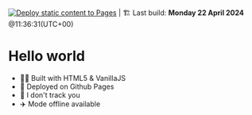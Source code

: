 [![Deploy static content to Pages](https://github.com/bilelz/www/actions/workflows/static.yml/badge.svg)](https://github.com/bilelz/www/actions/workflows/static.yml) | 🏗️ Last build:  **Monday 22 April 2024** @11:36:31(UTC+00)


# Hello world

- 👨‍💻 Built with HTML5 & VanillaJS
- 🚀 Deployed on Github Pages
- 👀 I don't track you
 - ✈️ Mode offline available